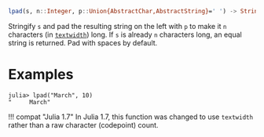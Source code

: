 ```julia
lpad(s, n::Integer, p::Union{AbstractChar,AbstractString}=' ') -> String
```

Stringify `s` and pad the resulting string on the left with `p` to make it `n` characters (in [`textwidth`](@ref)) long. If `s` is already `n` characters long, an equal string is returned. Pad with spaces by default.

# Examples

```jldoctest
julia> lpad("March", 10)
"     March"
```

!!! compat "Julia 1.7"
    In Julia 1.7, this function was changed to use `textwidth` rather than a raw character (codepoint) count.

